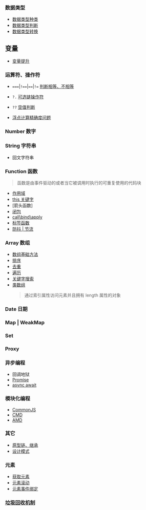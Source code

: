 ### 数据类型

- [数据类型种类](./dataType/type.md)
- [数据类型判断](./dataType/checkType.md)
- [数据类型转换](./dataType/change.md)

## 变量

- [变量提升]()

### 运算符、操作符

- `===`|`!==`|`==`|`!=` [判断相等、不相等](./operator/equal.md)
- `?.` [可选链操作符](./operator/optionalOperator.md)
- `??` [空值判断](./operator/emptyJudge.md)

- [浮点计算精确度问题](./problerms/floatCalculate.md)

### Number 数字

### String 字符串

- 回文字符串

### Function 函数

> 函数是由事件驱动的或者当它被调用时执行的可重复使用的代码块

- [作用域](./function/scope.md)
- [this 关键字](./function/this.md)
- [箭头函数]
- [闭包](./function/clusure.md)
- [call\bind\apply](./callBindApply.md)
- [标签函数](./function/tagFunction.md)
- [防抖 | 节流]()

### Array 数组

- [数组基础方法](./array/base.md)
- [排序](./array/sort/index.md)
- [去重]()
- [遍历]()
- [关键字搜索](./array/search/index.js)
- [类数组]()
  > 通过索引属性访问元素并且拥有 length 属性的对象

### Date 日期

### Map | WeakMap

### Set

### Proxy

### 异步编程

- 回调地狱
- [Promise](./Promise/index.md)
- [async await]()

### 模块化编程

- [CommonJS]()
- [CMD]()
- [AMD]()

### 其它

- [原型链、继承](./JavaScript/protoType.md)
- [设计模式](./JavaScript/designPatterns/index.md)

### 元素

- [获取元素]()
- [元素滚动]()
- [元素事件绑定]()

### [垃圾回收机制](https://www.ruanyifeng.com/blog/2017/04/memory-leak.html)
